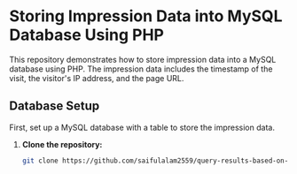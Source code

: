 # Storing Impression Data into MySQL Database Using PHP

This repository demonstrates how to store impression data into a MySQL database using PHP. The impression data includes the timestamp of the visit, the visitor's IP address, and the page URL.


## Database Setup

First, set up a MySQL database with a table to store the impression data.


1. **Clone the repository:**
    ```bash
    git clone https://github.com/saifulalam2559/query-results-based-on-URL-Parameter-.git
    ```
